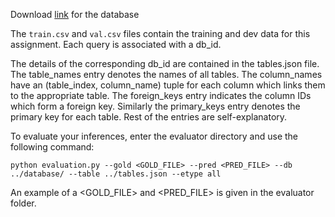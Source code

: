 Download [link](https://drive.google.com/file/d/1t4O8UC4vGs1OuIo9H2AprB7OPrMEVZO7/view?usp=sharing) for the database

The `train.csv` and `val.csv` files contain the training and dev 
data for this assignment. Each query is associated with a db_id.

The details of the corresponding db_id are contained in the 
tables.json file. The table_names entry denotes the names of all
tables. The column_names have an (table_index, column_name) tuple
for each column which links them to the appropriate table. The
foreign_keys entry indicates the column IDs which form a foreign 
key. Similarly the primary_keys entry denotes the primary key 
for each table. Rest of the entries are self-explanatory. 

To evaluate your inferences, enter the evaluator directory and 
use the following command:

`python evaluation.py --gold <GOLD_FILE> --pred <PRED_FILE> --db ../database/ --table ../tables.json --etype all`

An example of a <GOLD_FILE> and <PRED_FILE> is given in the 
evaluator folder.

